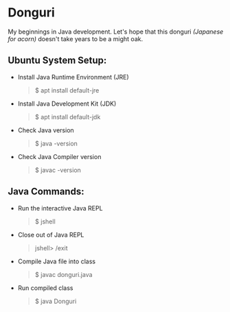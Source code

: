 Donguri
===========

My beginnings in Java development. Let's hope that this donguri *(Japanese for acorn)* doesn't take years to be a might oak.


Ubuntu System Setup:
---------------------

* Install Java Runtime Environment (JRE)
  > $ apt install default-jre
* Install Java Development Kit (JDK)
  > $ apt install default-jdk
* Check Java version
  > $ java -version
* Check Java Compiler version
  > $ javac -version


Java Commands:
--------------------

* Run the interactive Java REPL
  > $ jshell
* Close out of Java REPL
  > jshell> /exit
* Compile Java file into class
  > $ javac donguri.java
* Run compiled class
  > $ java Donguri





   
